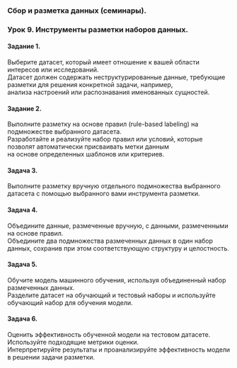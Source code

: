 ### Сбор и разметка данных (семинары).  
### Урок 9. Инструменты разметки наборов данных.  
  
#### Задание 1.  
Выберите датасет, который имеет отношение к вашей области интересов или исследований.  
Датасет должен содержать неструктурированные данные, требующие разметки для решения конкретной задачи, например,  
анализа настроений или распознавания именованных сущностей.  
  
#### Задание 2.  
Выполните разметку на основе правил (rule-based labeling) на подмножестве выбранного датасета.  
Разработайте и реализуйте набор правил или условий, которые позволят автоматически присваивать метки данным  
на основе определенных шаблонов или критериев.  
  
#### Задача 3.  
Выполните разметку вручную отдельного подмножества выбранного датасета с помощью выбранного вами инструмента разметки.  
  
#### Задача 4.  
Объедините данные, размеченные вручную, с данными, размеченными на основе правил.  
Объедините два подмножества размеченных данных в один набор данных, сохранив при этом соответствующую структуру и целостность.  
  
#### Задача 5.  
Обучите модель машинного обучения, используя объединенный набор размеченных данных.  
Разделите датасет на обучающий и тестовый наборы и используйте обучающий набор для обучения модели.  
  
#### Задача 6.  
Оценить эффективность обученной модели на тестовом датасете. Используйте подходящие метрики оценки.  
Интерпретируйте результаты и проанализируйте эффективность модели в решении задачи разметки.